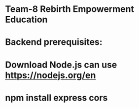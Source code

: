 # Team-8 Rebirth Empowerment Education 

# Backend prerequisites:
   # Download Node.js can use https://nodejs.org/en
   # npm install express cors 
